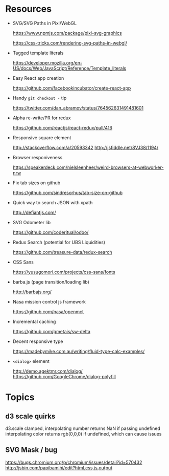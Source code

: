 # Resources

- SVG/SVG Paths in Pixi/WebGL

  <https://www.npmjs.com/package/pixi-svg-graphics>

  <https://css-tricks.com/rendering-svg-paths-in-webgl/>

- Tagged template literals

  <https://developer.mozilla.org/en-US/docs/Web/JavaScript/Reference/Template_literals>

- Easy React app creation

  <https://github.com/facebookincubator/create-react-app>

- Handy `git checkout -` tip

  <https://twitter.com/dan_abramov/status/764562631491481601>

- Alpha re-write/PR for redux

  <https://github.com/reactjs/react-redux/pull/416>

- Responsive square element

  <http://stackoverflow.com/a/20593342>
  <http://jsfiddle.net/8VJ38/1194/>

- Browser responiveness

  <https://speakerdeck.com/nielsleenheer/weird-browsers-at-webworker-nrw>

- Fix tab sizes on github

  <https://github.com/sindresorhus/tab-size-on-github>

- Quick way to search JSON with xpath

  <http://defiantjs.com/>

- SVG Odometer lib

  <https://github.com/coderitual/odoo/>

- Redux Search (potential for UBS Liquidities)

  <https://github.com/treasure-data/redux-search>

- CSS Sans

  <https://yusugomori.com/projects/css-sans/fonts>

- barba.js (page transition/loading lib)

  <http://barbajs.org/>

- Nasa mission control js framework

  <https://github.com/nasa/openmct>

- Incremental caching

  <https://github.com/gmetais/sw-delta>

- Decent responsive type

  <https://madebymike.com.au/writing/fluid-type-calc-examples/>

- `<dialog>` element

  <http://demo.agektmr.com/dialog/>
  <https://github.com/GoogleChrome/dialog-polyfill>

# Topics

## d3 scale quirks

d3.scale clamped, interpolating number returns NaN if passing undefined
interpolating color returns rgb(0,0,0) if undefined, which can cause issues

## SVG Mask <path> / <line> bug

<https://bugs.chromium.org/p/chromium/issues/detail?id=570432>
<http://jsbin.com/papibamihi/edit?html,css,js,output>

